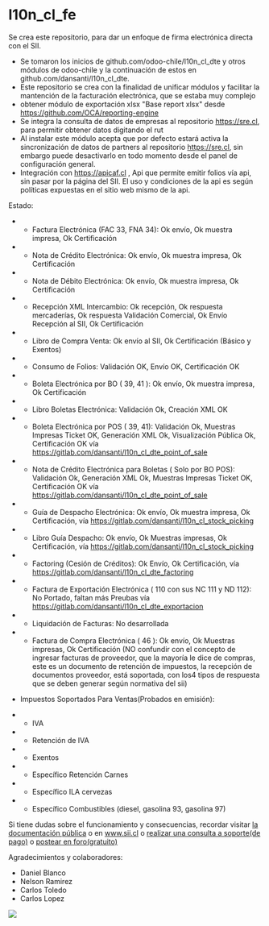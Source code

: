 # l10n_cl_fe
Se crea este repositorio, para dar un enfoque de firma electrónica directa con el SII.

 - Se tomaron los inicios de github.com/odoo-chile/l10n_cl_dte y otros módulos de odoo-chile y la continuación de estos en github.com/dansanti/l10n_cl_dte.
 - Este repositorio se crea con la finalidad de unificar módulos y facilitar la mantención de la facturación electrónica, que se estaba muy complejo
 - obtener módulo de exportación xlsx "Base report xlsx" desde https://github.com/OCA/reporting-engine
 - Se integra la consulta de datos de empresas al repositorio https://sre.cl, para permitir obtener datos digitando el rut
 - Al instalar este módulo acepta que por defecto estará activa la sincronización de datos de partners al repositorio https://sre.cl, sin embargo puede desactivarlo en todo momento desde el panel de configuración general.
 - Integración con https://apicaf.cl , Api que permite emitir folios vía api, sin pasar por la página del SII. El uso y condiciones de la api es según políticas expuestas en el sitio web mismo de la api.

 Estado:
 - - Factura Electrónica (FAC 33, FNA 34): Ok envío, Ok muestra impresa, Ok Certificación
 - - Nota de Crédito Electrónica: Ok envío, Ok muestra impresa, Ok Certificación
 - - Nota de Débito Electrónica: Ok envío, Ok muestra impresa, Ok Certificación
 - - Recepción XML Intercambio: Ok recepción, Ok respuesta mercaderías, Ok respuesta Validación Comercial, Ok Envío Recepción al SII, Ok Certificación
 - - Libro de Compra Venta: Ok envío al SII, Ok Certificación (Básico y Exentos)
 - - Consumo de Folios: Validación OK, Envío OK, Certificación OK
 - - Boleta Electrónica por BO ( 39, 41 ): Ok envío, Ok muestra impresa, Ok Certificación
 - - Libro Boletas Electrónica: Validación Ok, Creación XML OK
 - - Boleta Electrónica por POS ( 39, 41): Validación Ok, Muestras Impresas Ticket OK, Generación XML Ok, Visualización Pública Ok, Certificación OK vía https://gitlab.com/dansanti/l10n_cl_dte_point_of_sale
 - - Nota de Crédito Electrónica para Boletas ( Solo por BO POS): Validación Ok, Generación XML Ok, Muestras Impresas Ticket OK, Certificación OK vía https://gitlab.com/dansanti/l10n_cl_dte_point_of_sale
 - - Guía de Despacho Electrónica: Ok envío, Ok muestra impresa, Ok Certificación, vía https://gitlab.com/dansanti/l10n_cl_stock_picking
 - - Libro Guía Despacho: Ok envío, Ok Muestras impresas, Ok Certificación, vía https://gitlab.com/dansanti/l10n_cl_stock_picking
 - - Factoring (Cesión de Créditos): Ok Envío, Ok Certificación, vía https://gitlab.com/dansanti/l10n_cl_dte_factoring
 - - Factura de Exportación Electrónica ( 110 con sus NC 111 y ND 112): No Portado, faltan más Preubas vía https://gitlab.com/dansanti/l10n_cl_dte_exportacion
 - - Liquidación de Facturas: No desarrollada
 - - Factura de Compra Electrónica ( 46 ): Ok envío, Ok Muestras impresas, Ok Certificación (NO confundir con el concepto de ingresar facturas de proveedor, que la mayoría le dice de compras, este es un documento de retención de impuestos, la recepción de documentos proveedor, está soportada, con los4 tipos de respuesta que se deben generar según normativa del sii)

 - Impuestos Soportados Para Ventas(Probados en emisión):
 - - IVA
 - - Retención de IVA
 - - Exentos
 - - Específico Retención Carnes
 - - Específico ILA cervezas
 - - Específico Combustibles (diesel, gasolina 93, gasolina 97)

 Si tiene dudas sobre el funcionamiento y consecuencias, recordar visitar <a href="https://globalresponse.cl/forum/how-to">la documentación pública</a> o en <a href="www.sii.cl">www.sii.cl</a> o <a href="https://globalresponse.cl/helpdesk/">realizar una consulta a soporte(de pago)</a> o <a href="https://globalresponse.cl/forum/1">postear en foro(gratuito)</a>


 Agradecimientos y colaboradores:

 - Daniel Blanco
 - Nelson Ramirez
 - Carlos Toledo
 - Carlos Lopez

<a href='https://www.flow.cl/btn.php?token=ju5ulkb' target='_blank'>
  <img src='https://www.flow.cl/img/botones/btn-donar-negro.png'>
</a>
